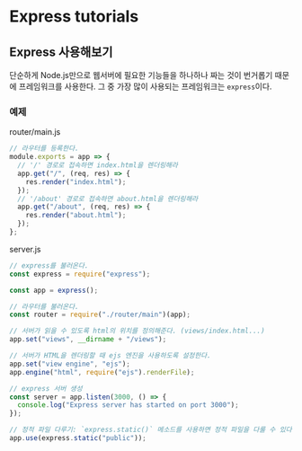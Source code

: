 # Express tutorials

## Express 사용해보기

단순하게 Node.js만으로 웹서버에 필요한 기능들을 하나하나 짜는 것이 번거롭기 때문에 프레임워크를 사용한다. 그 중 가장 많이 사용되는 프레임워크는 `express`이다.

### 예제

router/main.js

```js
// 라우터를 등록한다.
module.exports = app => {
  // '/' 경로로 접속하면 index.html을 렌더링해라
  app.get("/", (req, res) => {
    res.render("index.html");
  });
  // '/about' 경로로 접속하면 about.html을 렌더링해라
  app.get("/about", (req, res) => {
    res.render("about.html");
  });
};
```

server.js

```js
// express를 불러온다.
const express = require("express");

const app = express();

// 라우터를 불러온다.
const router = require("./router/main")(app);

// 서버가 읽을 수 있도록 html의 위치를 정의해준다. (views/index.html...)
app.set("views", __dirname + "/views");

// 서버가 HTML을 렌더링할 때 ejs 엔진을 사용하도록 설정한다.
app.set("view engine", "ejs");
app.engine("html", require("ejs").renderFile);

// express 서버 생성
const server = app.listen(3000, () => {
  console.log("Express server has started on port 3000");
});

// 정적 파일 다루기: `express.static()` 메소드를 사용하면 정적 파일을 다룰 수 있다. (./public/css/style.css)
app.use(express.static("public"));
```

